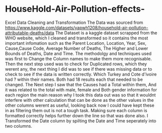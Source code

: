 # HouseHold-Air-Pollution-effects-
Excel Data Cleaning and Transformation
The Data was sourced from https://www.kaggle.com/datasets/yapwh1208/household-air-pollution-attributable-deaths/data
The Dataset is a kaggle dataset scrapped from the WHO website, which I cleaned and transformed so it contains the most important infomation such as the Parent Location, Location, Year, Sex, Cause,Cause Code, Average Number of Deaths, The Higher and Lower Bounds of Deaths, Date and Time. 
The methodolgy and techniques used was first to Change the Column names to make them more recognisable. Then the next step used was to check for Duplicated rows, which they werent any, the next thing I did was to see if there was missing data or to check to see if the data is written correctly. Which Turkey and Cote d'ivoire had ? within their names. Both had 18 results each that needed to be changed. 
The Next step I saw that the Causes had a Total within them, And it was related to the total with male, female and Both gender information for each region the main reason why I took this data out was so that it wouldnt interfere with other calculation that can be done as the other values in the other columns werent as useful, looking back now I could have kept these in as filtering them out is not a tough task. Making sure each column is formatted correctly helps further down the line so that was done also. 
I Transformed the Date column by spilting the Date and Time seperately into two columns.  
